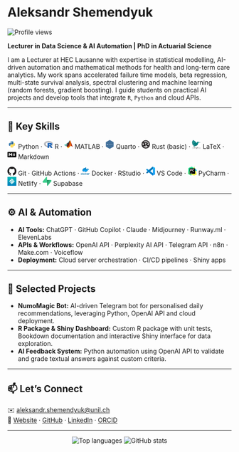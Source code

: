 # Aleksandr Shemendyuk  
<img src="https://komarev.com/ghpvc/?username=AlexShem&style=flat-square" alt="Profile views" />

**Lecturer in Data Science & AI Automation | PhD in Actuarial Science**

I am a Lecturer at HEC Lausanne with expertise in statistical modelling, AI-driven automation and mathematical methods for health and long-term care analytics. My work spans accelerated failure time models, beta regression, multi-state survival analysis, spectral clustering and machine learning (random forests, gradient boosting). I guide students on practical AI projects and develop tools that integrate `R`, `Python` and cloud APIs.

---

## 🚀 Key Skills  
<code><img height="20" src="https://raw.githubusercontent.com/github/explore/master/topics/python/python.png"></code> Python · <code><img height="20" src="https://raw.githubusercontent.com/github/explore/master/topics/r/r.png"></code> R · <code><img height="20" src="https://raw.githubusercontent.com/github/explore/master/topics/matlab/matlab.png"></code> MATLAB · <code><img height="20" src="https://raw.githubusercontent.com/github/explore/master/topics/quarto/quarto.png"></code> Quarto · <code><img height="20" src="https://raw.githubusercontent.com/github/explore/master/topics/rust/rust.png"></code> Rust (basic) · <code><img height="20" src="https://raw.githubusercontent.com/github/explore/master/topics/latex/latex.png"></code> LaTeX · <code><img height="20" src="https://raw.githubusercontent.com/github/explore/master/topics/markdown/markdown.png"></code> Markdown

<code><img height="20" src="https://raw.githubusercontent.com/github/explore/master/topics/github/github.png"></code> Git · GitHub Actions · <code><img height="20" src="https://raw.githubusercontent.com/github/explore/master/topics/docker/docker.png"></code> Docker · RStudio · <code><img height="20" src="https://raw.githubusercontent.com/github/explore/master/topics/visual-studio-code/visual-studio-code.png"></code> VS Code · <code><img height="20" src="https://raw.githubusercontent.com/github/explore/master/topics/pycharm/pycharm.png"></code> PyCharm · <code><img height="20" src="https://raw.githubusercontent.com/github/explore/master/topics/netlify/netlify.png"></code> Netlify · <code><img height="20" src="https://raw.githubusercontent.com/github/explore/master/topics/supabase/supabase.png"></code> Supabase

---

## ⚙️ AI & Automation  
- **AI Tools:** ChatGPT · GitHub Copilot · Claude · Midjourney · Runway.ml · ElevenLabs  
- **APIs & Workflows:** OpenAI API · Perplexity AI API · Telegram API · n8n · Make.com · Voiceflow  
- **Deployment:** Cloud server orchestration · CI/CD pipelines · Shiny apps

---

## 💼 Selected Projects  
- **NumoMagic Bot:** AI-driven Telegram bot for personalised daily recommendations, leveraging Python, OpenAI API and cloud deployment.  
- **R Package & Shiny Dashboard:** Custom R package with unit tests, Bookdown documentation and interactive Shiny interface for data exploration.  
- **AI Feedback System:** Python automation using OpenAI API to validate and grade textual answers against custom criteria.

---

## 📫 Let’s Connect  
✉️ aleksandr.shemendyuk@unil.ch  
🔗 [Website](https://alexshem.netlify.app/) · [GitHub](https://github.com/alexshem) · [LinkedIn](https://www.linkedin.com/in/alex-shem/) · [ORCID](https://orcid.org/0000-0002-3701-0558)  

---

<p align="center">
  <img src="https://github-readme-stats.vercel.app/api/top-langs/?username=AlexShem&layout=compact&theme=github_dark_dimmed&langs_count=8" alt="Top languages" />
  <img src="https://github-readme-stats.vercel.app/api?username=AlexShem&count_private=true&show_icons=true&theme=github_dark_dimmed" alt="GitHub stats" />
</p>
